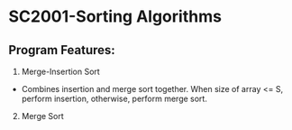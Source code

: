# SC2001-Sorting Algorithms

## Program Features:
1. Merge-Insertion Sort
- Combines insertion and merge sort together. When size of array <= S, perform insertion, otherwise, perform merge sort. 
2. Merge Sort 
